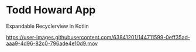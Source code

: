 # Todd Howard App
Expandable Recyclerview in Kotlin

https://user-images.githubusercontent.com/63841201/144711599-0eff35ad-aaa9-4d96-82c0-796ade4e10d9.mov
